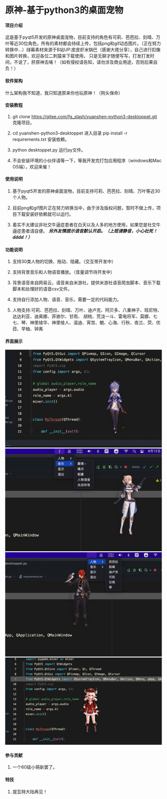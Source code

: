 # 原神-基于python3的桌面宠物


#### 项目介绍

这是基于pyqt5开发的原神桌面宠物，目前支持的角色有可莉、芭芭拉、刻晴、万叶等近30位角色，所有的素材都会持续上传，包括png和gif动态图片。（正在努力转换中...）绿幕素材来源于B站UP:皮皮虾米锅巴（感谢大佬分享），自己进行扣像和图片转换，欢迎各位二刺猿来下载使用， 只是无聊才随便写写，打发打发时间，不说了，肝原神去咯！（如有侵权请告知，请勿涉及商业用途，否则后果自负！）


#### 软件架构

什么架构我不知道，我只知道原来你也玩原神！（狗头保命）


#### 安装教程

1. git clone https://gitee.com/fg_slash/yuanshen-python3-desktoppet.git 克隆项目。

2. cd yuanshen-python3-desktoppet 进入目录 pip install -r requirements.txt 安装依赖。

3. python desktoppet.py 运行py文件。

4. 不会安装环境的小伙伴请等一下，等我开发完打包应用程序（windows和Mac OS端），欢迎来催！


#### 使用说明

1. 基于pyqt5开发的原神桌面宠物，目前支持可莉、芭芭拉、刻晴、万叶等近30个人物。

2. 目前png和gif图片正在努力转换当中，由于涉及版权问题，暂时不做上传，项目下载安装好依赖就可以运行。

3. 着实不太建议非社交牛逼症患者在白天以及人多的地方使用，如果您是社交牛逼症患者请自便。
*****另外友情提示语音默认开启。（上班请静音，小心社死！dddd！）*****


#### 功能说明

1. 支持30类人物的切换、拖动、隐藏。（交互带开发中）

2. 支持背景音乐和人物语音播放。（音量调节待开发中）

3. 背景语音来自网易云，语音来自米游社，提供米游社语音爬虫脚本、音乐下载脚本和处理好的语音csv文件。

4. 支持自行添加人物、语音、音乐，需要一定的代码能力。

5. 人物支持:可莉、芭芭拉、刻晴、万叶、迪卢克、阿贝多、八重神子、班尼特、达达利亚、迪奥娜、菲谢尔、甘雨、 胡桃、荒泷一斗、雷电将军、莫娜、七七、琴、神里绫华、神里绫人、温迪、宵宫、魈、心海、行秋、夜兰、荧、优菈、早柚、钟离


#### 界面展示

![1](img/1.png)
![2](img/2.png)
![3](img/3.png)
![4](img/4.png)


#### 参与贡献

1. 一个60级小萌新罢了。


#### 特技

1.  提瓦特大陆再见！
